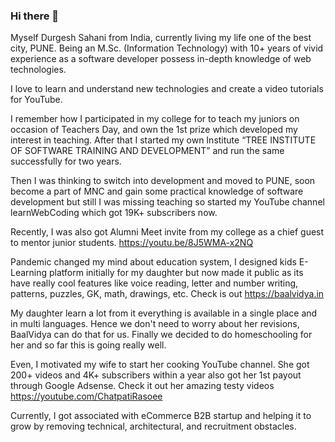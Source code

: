 ### Hi there 👋

Myself Durgesh Sahani from India, currently living my life one of the best city, PUNE. Being an M.Sc. (Information Technology) with 10+ years of vivid experience as a software developer possess in-depth knowledge of web technologies.

I love to learn and understand new technologies and create a video tutorials for YouTube.

I remember how I participated in my college for to teach my juniors on occasion of Teachers Day, and own the 1st prize which developed my interest in teaching. After that I started my own Institute “TREE INSTITUTE OF SOFTWARE TRAINING AND DEVELOPMENT” and run the same successfully for two years.

Then I was thinking to switch into development and moved to PUNE, soon become a part of MNC and gain some practical knowledge of software development but still I was missing teaching so started my YouTube channel learnWebCoding which got 19K+ subscribers now.

Recently, I was also got Alumni Meet invite from my college as a chief guest to mentor junior students.
https://youtu.be/8J5WMA-x2NQ

Pandemic changed my mind about education system, I designed kids E-Learning platform initially for my daughter but now made it public as its have really cool features like voice reading, letter and number writing, patterns, puzzles, GK, math, drawings, etc. Check is out https://baalvidya.in

My daughter learn a lot from it everything is available in a single place and in multi languages. Hence we don't need to worry about her revisions, BaalVidya can do that for us. Finally we decided to do homeschooling for her and so far this is going really well.

Even, I motivated my wife to start her cooking YouTube channel. She got 200+ videos and 4K+ subscribers within a year also got her 1st payout through Google Adsense. Check it out her amazing testy videos https://youtube.com/ChatpatiRasoee

Currently, I got associated with eCommerce B2B startup and helping it to grow by removing technical, architectural, and recruitment obstacles.
<!--
**durgesh-sahani/durgesh-sahani** is a ✨ _special_ ✨ repository because its `README.md` (this file) appears on your GitHub profile.

Here are some ideas to get you started:

- 🔭 I’m currently working on ...
- 🌱 I’m currently learning ...
- 👯 I’m looking to collaborate on ...
- 🤔 I’m looking for help with ...
- 💬 Ask me about ...
- 📫 How to reach me: ...
- 😄 Pronouns: ...
- ⚡ Fun fact: ...
-->
